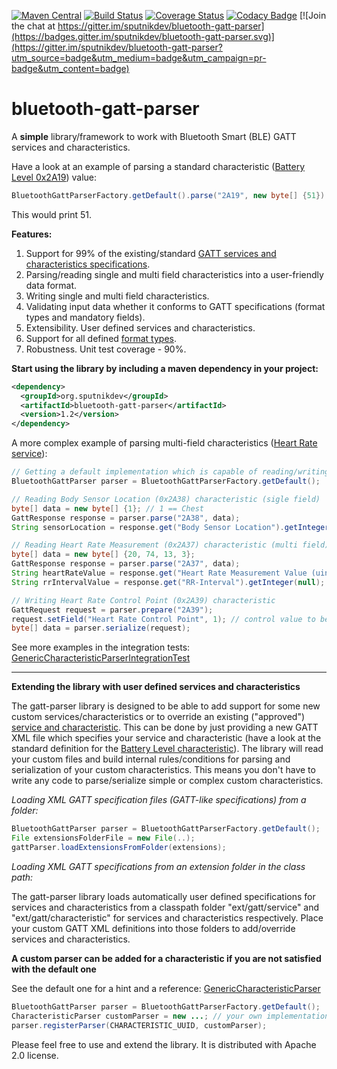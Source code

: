 [![Maven Central](https://img.shields.io/maven-central/v/org.sputnikdev/bluetooth-gatt-parser.svg)](https://mvnrepository.com/artifact/org.sputnikdev/bluetooth-gatt-parser)
[![Build Status](https://travis-ci.org/sputnikdev/bluetooth-gatt-parser.svg?branch=master)](https://travis-ci.org/sputnikdev/bluetooth-gatt-parser)
[![Coverage Status](https://coveralls.io/repos/github/sputnikdev/bluetooth-gatt-parser/badge.svg?branch=master)](https://coveralls.io/github/sputnikdev/bluetooth-gatt-parser?branch=master)
[![Codacy Badge](https://api.codacy.com/project/badge/Grade/42d4968bc4ae4474b2cda4d01f8e4d56)](https://www.codacy.com/app/vkolotov/bluetooth-gatt-parser?utm_source=github.com&amp;utm_medium=referral&amp;utm_content=sputnikdev/bluetooth-gatt-parser&amp;utm_campaign=Badge_Grade)
[![Join the chat at https://gitter.im/sputnikdev/bluetooth-gatt-parser](https://badges.gitter.im/sputnikdev/bluetooth-gatt-parser.svg)](https://gitter.im/sputnikdev/bluetooth-gatt-parser?utm_source=badge&utm_medium=badge&utm_campaign=pr-badge&utm_content=badge)
# bluetooth-gatt-parser

A **simple** library/framework to work with Bluetooth Smart (BLE) GATT services and characteristics.

Have a look at an example of parsing a standard characteristic ([Battery Level 0x2A19](https://www.bluetooth.com/specifications/gatt/viewer?attributeXmlFile=org.bluetooth.characteristic.battery_level.xml)) value:
```java
BluetoothGattParserFactory.getDefault().parse("2A19", new byte[] {51}).get("Level").getInteger(null);
```
This would print 51.

**Features:**

1. Support for 99% of the existing/standard [GATT services and characteristics specifications](https://www.bluetooth.com/specifications/gatt).
2. Parsing/reading single and multi field characteristics into a user-friendly data format.
3. Writing single and multi field characteristics.
4. Validating input data whether it conforms to GATT specifications (format types and mandatory fields).
5. Extensibility. User defined services and characteristics.
6. Support for all defined [format types](https://www.bluetooth.com/specifications/assigned-numbers/format-types).
7. Robustness. Unit test coverage - 90%.

**Start using the library by including a maven dependency in your project:**
```xml
<dependency>
  <groupId>org.sputnikdev</groupId>
  <artifactId>bluetooth-gatt-parser</artifactId>
  <version>1.2</version>
</dependency>
```

A more complex example of parsing multi-field characteristics ([Heart Rate service](https://www.bluetooth.com/specifications/gatt/viewer?attributeXmlFile=org.bluetooth.service.heart_rate.xml)):

```java
// Getting a default implementation which is capable of reading/writing the standard GATT services and characteristics
BluetoothGattParser parser = BluetoothGattParserFactory.getDefault();

// Reading Body Sensor Location (0x2A38) characteristic (sigle field)
byte[] data = new byte[] {1}; // 1 == Chest
GattResponse response = parser.parse("2A38", data);
String sensorLocation = response.get("Body Sensor Location").getInteger(null); // prints 1 (Chest)

// Reading Heart Rate Measurement (0x2A37) characteristic (multi field)
byte[] data = new byte[] {20, 74, 13, 3};
GattResponse response = parser.parse("2A37", data);
String heartRateValue = response.get("Heart Rate Measurement Value (uint8)").getInteger(null); // prints 74
String rrIntervalValue = response.get("RR-Interval").getInteger(null); // prints 781

// Writing Heart Rate Control Point (0x2A39) characteristic
GattRequest request = parser.prepare("2A39");
request.setField("Heart Rate Control Point", 1); // control value to be sent to a bluetooth device
byte[] data = parser.serialize(request);
```

See more examples in the integration tests: [GenericCharacteristicParserIntegrationTest](src/test/java/org/bluetooth/gattparser/GenericCharacteristicParserIntegrationTest.java)

---
**Extending the library with user defined services and characteristics**

The gatt-parser library is designed to be able to add support for some new custom services/characteristics or to override an existing ("approved") [service and characteristic](https://www.bluetooth.com/specifications/gatt). This can be done by just providing a new GATT XML file which specifies your service and characteristic (have a look at the standard definition for the [Battery Level characteristic](src/main/resources/gatt/characteristic/org.bluetooth.characteristic.battery_level.xml)). The library will read your custom files and build internal rules/conditions for parsing and serialization of your custom characteristics. This means you don't have to write any code to parse/serialize simple or complex custom characteristics.

_Loading XML GATT specification files (GATT-like specifications) from a folder:_

```java
BluetoothGattParser parser = BluetoothGattParserFactory.getDefault();
File extensionsFolderFile = new File(..);
gattParser.loadExtensionsFromFolder(extensions);
```

_Loading XML GATT specifications from an extension folder in the class path:_

The gatt-parser library loads automatically user defined specifications for services and characteristics from a classpath folder "ext/gatt/service" and "ext/gatt/characteristic" for services and characteristics respectively. Place your custom GATT XML definitions into those folders to add/override services and characteristics.

**A custom parser can be added for a characteristic if you are not satisfied with the default one**

See the default one for a hint and a reference: [GenericCharacteristicParser](src/main/java/org/bluetooth/gattparser/GenericCharacteristicParser.java)
```java
BluetoothGattParser parser = BluetoothGattParserFactory.getDefault();
CharacteristicParser customParser = new ...; // your own implementation
parser.registerParser(CHARACTERISTIC_UUID, customParser);
```

Please feel free to use and extend the library. It is distributed with Apache 2.0 license.
